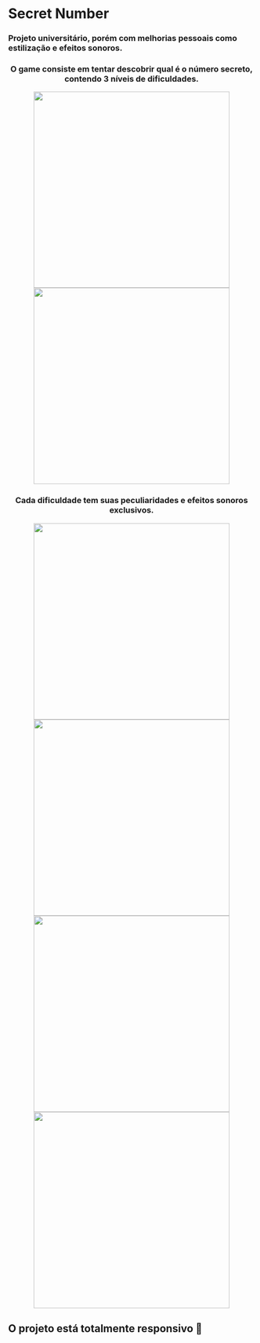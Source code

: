 # Secret Number



### Projeto universitário, porém com melhorias pessoais como estilização e efeitos sonoros.

### <p align="center">O game consiste em tentar descobrir qual é o número secreto, contendo 3 níveis de dificuldades.</p>

<div align="center">
  <img src="https://user-images.githubusercontent.com/102191587/197561161-76d19dcb-9477-47ec-9d40-65eea3c19614.png" width="400px" />
   <img src="https://user-images.githubusercontent.com/102191587/197561170-597c1a0a-0769-49e0-8108-dcd4c1a9348b.png"  width="400px"/>
</div>

### <p align="center">Cada dificuldade tem suas peculiaridades e efeitos sonoros exclusivos.</p>

<div align="center">
  <img src="https://user-images.githubusercontent.com/102191587/197561600-29b651b3-25e8-44ea-9d4d-484f2766b3e5.png" width="400px" />
   <img src="https://user-images.githubusercontent.com/102191587/197561627-5b1e211f-e6dd-48be-ad06-f1fd944e0c3c.png"  width="400px"/>
      <img src="https://user-images.githubusercontent.com/102191587/197561639-55817e6e-f5de-4eec-ae59-2695d4e6152a.png"  width="400px"/>
         <img src="https://user-images.githubusercontent.com/102191587/197561635-60a9885d-8eaa-46b9-9fcd-4548b20e4bb3.png"  width="400px"/>
</div>

## O projeto está totalmente responsivo 📱
